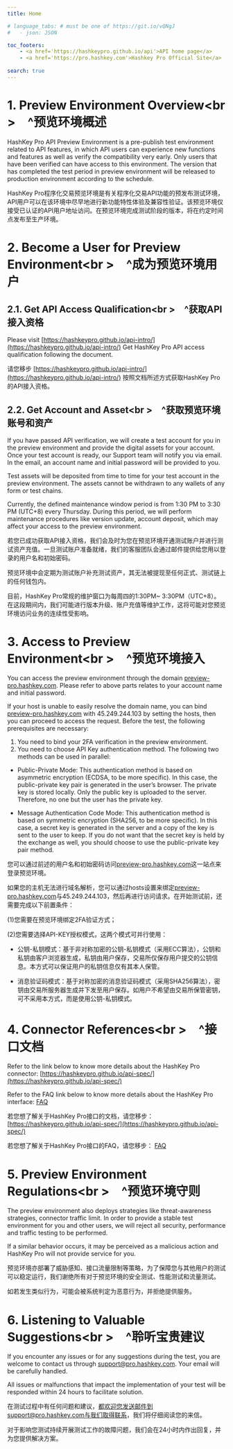 ```yaml
---
title: Home

# language_tabs: # must be one of https://git.io/vQNgJ
#   - json: JSON 

toc_footers:
    - <a href='https://hashkeypro.github.io/api'>API home page</a>
    - <a href='https://pro.hashkey.com'>Hashkey Pro Official Site</a>
    
search: true
---
```


# 1. Preview Environment Overview<br \>&emsp;^预览环境概述

HashKey Pro API Preview Environment is a pre-publish test environment related to API features, in which API users can experience new functions and features as well as verify the compatibility very early. Only users that have been verified can have access to this environment. The version that has completed the test period in preview environment will be released to production environment according to the schedule.

HashKey Pro程序化交易预览环境是有关程序化交易API功能的预发布测试环境，API用户可以在该环境中尽早地进行新功能特性体验及兼容性验证。该预览环境仅接受已认证的API用户地址访问。在预览环境完成测试阶段的版本，将在约定时间点发布至生产环境。

# 2. Become a User for Preview Environment<br \>&emsp;^成为预览环境用户

## 2.1. Get API Access Qualification<br \>&emsp;^获取API接入资格

Please visit
[https://hashkeypro.github.io/api-intro/](https://hashkeypro.github.io/api-intro/)
Get HashKey Pro API access qualification following the document.

请您移步
[https://hashkeypro.github.io/api-intro/](https://hashkeypro.github.io/api-intro/)
按照文档所述方式获取HashKey Pro的API接入资格。

## 2.2. Get Account and Asset<br \>&emsp;^获取预览环境账号和资产

If you have passed API verification, we will create a test account for you in the preview environment and provide the digital assets for your account. Once your test account is ready, our Support team will notify you via email. In the email, an account name and initial password will be provided to you.

Test assets will be deposited from time to time for your test account in the preview environment. The assets cannot be withdrawn to any wallets of any form or test chains.

Currently, the defined maintenance window period is from 1:30 PM to 3:30 PM (UTC+8) every Thursday. During this period, we will perform maintenance procedures like version update, account deposit, which may affect your access to the preview environment.

若您已成功获取API接入资格，我们会及时为您在预览环境开通测试账户并进行测试资产充值。一旦测试账户准备就绪，我们的客服团队会通过邮件提供给您用以登录的用户名和初始密码。

预览环境中会定期为测试账户补充测试资产，其无法被提现至任何正式、测试链上的任何钱包内。

目前，HashKey Pro常规的维护窗口为每周四的1:30PM~ 3:30PM（UTC+8）。在这段期间内，我们可能进行版本升级、账户充值等维护工作，这将可能对您预览环境访问业务的连续性受影响。

# 3. Access to Preview Environment<br \>&emsp;^预览环境接入

You can access the preview environment through the domain [preview-pro.hashkey.com](https://preview-pro.hashkey.com). Please refer to above parts relates to your account name and initial password.

If your host is unable to easily resolve the domain name, you can bind [preview-pro.hashkey.com](https://preview-pro.hashkey.com) with
45.249.244.103 by setting the hosts, then you can proceed to access the request. Before the test, the following prerequisites are necessary:

1. You need to bind your 2FA verification in the preview environment.
2. You need to choose API Key authentication method. The following two methods can be used in parallel:
* Public-Private Mode: This authentication method is based on asymmetric encryption (ECDSA, to be more specific). In this case, the public-private key pair is generated in the user’s browser. The private key is stored locally. Only the public key is uploaded to the server. Therefore, no one but the user has the private key.

* Message Authentication Code Mode: This authentication method is based on symmetric encryption (SHA256, to be more specific). In this case, a secret key is generated in the server and a copy of the key is sent to the user to keep. If you do not want that the secret key is held by the exchange as well, you should choose to use the public-private key pair method.

您可以通过前述的用户名和初始密码访问[preview-pro.hashkey.com](https://preview-pro.hashkey.com)这一站点来登录预览环境。

如果您的主机无法进行域名解析，您可以通过hosts设置来绑定[preview-pro.hashkey.com](https://preview-pro.hashkey.com)与45.249.244.103，然后再进行访问请求。在开始测试前，还需要完成以下前置条件：

(1)您需要在预览环境绑定2FA验证方式；

(2)您需要选择API-KEY授权模式，这两个模式可并行使用：

* 公钥-私钥模式：基于非对称加密的公钥-私钥模式（采用ECC算法），公钥和私钥由客户浏览器生成，私钥由用户保存，交易所仅保存用户提交的公钥信息。本方式可以保证用户的私钥信息仅有其本人保管。

* 消息验证码模式：基于对称加密的消息验证码模式（采用SHA256算法），密钥由交易所服务器生成并下发至用户保存。如用户不希望由交易所保管密钥，可不采用本方式，而是使用公钥-私钥模式。

# 4. Connector References<br \>&emsp;^接口文档

Refer to the link below to know more details about the HashKey Pro connector:
[https://hashkeypro.github.io/api-spec/](https://hashkeypro.github.io/api-spec/)

Refer to the FAQ link below to know more details about the HashKey Pro interface:
[FAQ](https://support.pro.hashkey.com/hc/en-us/search?utf8=%E2%9C%93&query=API)

若您想了解关于HashKey Pro接口的文档，请您移步：
[https://hashkeypro.github.io/api-spec/](https://hashkeypro.github.io/api-spec/)

若您想了解关于HashKey Pro接口的FAQ，请您移步：
[FAQ](https://support.pro.hashkey.com/hc/zh-cn/search?utf8=%E2%9C%93&query=API)

# 5. Preview Environment Regulations<br \>&emsp;^预览环境守则

The preview environment also deploys strategies like threat-awareness strategies, connector traffic limit. In order to provide a stable test environment for you and other users, we will reject all security, performance and traffic testing to be performed.

If a similar behavior occurs, it may be perceived as a malicious action and HashKey Pro will not provide service for you.

预览环境亦部署了威胁感知、接口流量限制等策略，为了保障您与其他用户的测试可以稳定运行，我们谢绝所有对于预览环境的安全测试、性能测试和流量测试。

如若发生类似行为，可能会被系统判定为恶意行为，并拒绝提供服务。

# 6. Listening to Valuable Suggestions<br \>&emsp;^聆听宝贵建议

If you encounter any issues or for any suggestions during the test, you are welcome to contact us through support@pro.hashkey.com. Your email will be carefully handled.

All issues or malfunctions that impact the implementation of your test will be responded within 24 hours to facilitate solution.

在测试过程中有任何问题和建议，都欢迎您发送邮件到support@pro.hashkey.com与我们取得联系，我们将仔细阅读您的来信。

对于影响您测试持续开展测试工作的故障问题，我们会在24小时内作出回复，并为您提供解决方案。